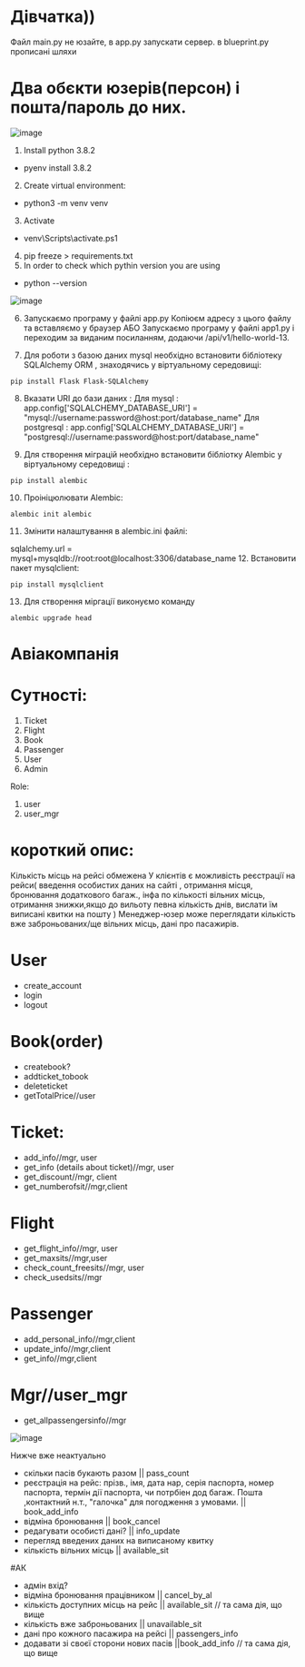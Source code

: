# Дівчатка))
Файл main.py не юзайте, в app.py запускати сервер. в blueprint.py прописані шляхи

# Два обєкти юзерів(персон) і пошта/пароль до них.
![image](https://user-images.githubusercontent.com/113307928/202979029-213f69f3-aaa9-4ec1-8e76-a410c5d78bde.png)

1. Install python 3.8.2
 - pyenv install 3.8.2
2. Create virtual environment:
 - python3 -m venv venv
3. Activate 
  - venv\Scripts\activate.ps1
4. pip freeze > requirements.txt
5. In order to check which pythin version you are using
  - python --version
  
 ![image](https://user-images.githubusercontent.com/113307928/194427176-2e020990-4307-4e20-b2b2-a33b0bb820ad.png)

6. Запускаємо програму у файлі app.py
 Копіюєм адресу з цього файлу та вставляємо у браузер
 АБО
 Запускаємо програму у файлі app1.py і переходим за виданим посиланням, додаючи /api/v1/hello-world-13.

7. Для роботи з базою даних mysql необхідно встановити бібліотеку SQLAlchemy ORM , знаходячись у віртуальному середовищі: 
```
pip install Flask Flask-SQLAlchemy
```
8. Вказати URI до бази даних :
Для mysql : app.config['SQLALCHEMY_DATABASE_URI'] = "mysql://username:password@host:port/database_name"
Для postgresql : app.config['SQLALCHEMY_DATABASE_URI'] = "postgresql://username:password@host:port/database_name"

9. Для створення міграцій необхідно встановити бібліотку Alembic у віртуальному середовищі :
```
pip install alembic
```
10. Проініцюлювати Alembic:
```
alembic init alembic
```
11. Змінити налаштування в alembic.ini файлі: 

sqlalchemy.url = mysql+mysqldb://root:root@localhost:3306/database_name
12. Встановити пакет mysqlclient: 
```
pip install mysqlclient
```
13. Для створення міргації виконуємо команду 
```
alembic upgrade head
```
# Авіакомпанія

# Сутності:

1. Ticket
2. Flight
3. Book
4. Passenger
5. User
6. Admin

Role:
1. user
2. user_mgr

# короткий опис:

Кількість місць на рейсі обмежена
У клієнтів є можливість реєстрації на рейси( введення особистих даних на сайті , отримання місця, бронювання додаткового багаж., інфа по кількості вільних місць, отримання знижки,якщо до вильоту певна кількість днів, вислати їм виписані квитки на пошту )
Менеджер-юзер може переглядати кількість вже заброньованих/ще вільних місць, дані про пасажирів.

# User
- create_account
- login
- logout

# Book(order)
- createbook?
- addticket_tobook
- deleteticket
- getTotalPrice//user

# Ticket:
- add_info//mgr, user
- get_info (details about ticket)//mgr, user
- get_discount//mgr, client
- get_numberofsit//mgr,client

# Flight

- get_flight_info//mgr, user
- get_maxsits//mgr,user
- check_count_freesits//mgr, user
- check_usedsits//mgr

# Passenger

- add_personal_info//mgr,client
- update_info//mgr,client
- get_info//mgr,client

# Mgr//user_mgr
- get_allpassengersinfo//mgr

![image](https://user-images.githubusercontent.com/113307928/194432980-3028bb13-897d-453c-bbe4-c0571ace6bc8.png)




Нижче вже неактуально
- скільки пасів букають разом || pass_count
- реєстрація на рейс: прізв., імя, дата нар, серія паспорта, номер паспорта, термін дії паспорта, чи потрбіен дод багаж.   Пошта ,контактний н.т., "галочка" для погодження з умовами. || book_add_info
- відміна бронювання || book_cancel
- редагувати особисті дані? || info_update
- перегляд введених даних на виписаному квитку 
- кількість вільних місць || available_sit

#АК

- адмін вхід? 
- відміна бронювання працівником || cancel_by_al
- кількість доступних місць на рейс || available_sit  // та сама дія, що вище
- кількість вже заброньованих || unavailable_sit
- дані про кожного пасажира на рейсі || passengers_info
- додавати зі своєї сторони нових пасів ||book_add_info // та сама дія, що вище

